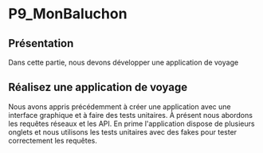 # P9_MonBaluchon

## Présentation
Dans cette partie, nous devons développer une application de voyage
## Réalisez une application de voyage
Nous avons appris précédemment à créer une application avec une interface graphique et à faire des tests unitaires. À présent nous abordons les requêtes réseaux
et les API. En prime l'application dispose de plusieurs onglets et nous utilisons les tests unitaires avec des fakes pour tester correctement les requêtes.
